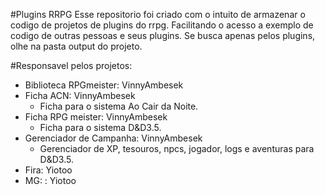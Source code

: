 #Plugins RRPG
Esse repositorio foi criado com o intuito de armazenar o codigo de projetos de plugins do rrpg. Facilitando o acesso a exemplo de codigo de outras pessoas e seus plugins. 
Se busca apenas pelos plugins, olhe na pasta output do projeto. 

#Responsavel pelos projetos:
- Biblioteca RPGmeister: VinnyAmbesek
- Ficha ACN: VinnyAmbesek
  - Ficha para o sistema Ao Cair da Noite.
- Ficha RPG meister: VinnyAmbesek
  - Ficha para o sistema D&D3.5.
- Gerenciador de Campanha: VinnyAmbesek
  - Gerenciador de XP, tesouros, npcs, jogador, logs e aventuras para D&D3.5.
- Fira: Yiotoo
- MG: : Yiotoo
